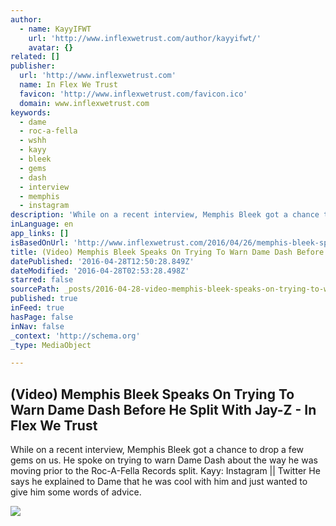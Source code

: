 ```yaml
---
author:
  - name: KayyIFWT
    url: 'http://www.inflexwetrust.com/author/kayyifwt/'
    avatar: {}
related: []
publisher:
  url: 'http://www.inflexwetrust.com'
  name: In Flex We Trust
  favicon: 'http://www.inflexwetrust.com/favicon.ico'
  domain: www.inflexwetrust.com
keywords:
  - dame
  - roc-a-fella
  - wshh
  - kayy
  - bleek
  - gems
  - dash
  - interview
  - memphis
  - instagram
description: 'While on a recent interview, Memphis Bleek got a chance to drop a few gems on us. He spoke on trying to warn Dame Dash about the way he was moving prior to the Roc-A-Fella Records split. Kayy: Instagram || Twitter He says he explained to Dame that he was cool with him and just wanted to give him some words of advice.'
inLanguage: en
app_links: []
isBasedOnUrl: 'http://www.inflexwetrust.com/2016/04/26/memphis-bleek-speaks-on-trying-to-warn-dame-dash-before-he-split-with-jay-z/'
title: (Video) Memphis Bleek Speaks On Trying To Warn Dame Dash Before He Split With Jay-Z - In Flex We Trust
datePublished: '2016-04-28T12:50:28.849Z'
dateModified: '2016-04-28T02:53:28.498Z'
starred: false
sourcePath: _posts/2016-04-28-video-memphis-bleek-speaks-on-trying-to-warn-dame-dash-bef.md
published: true
inFeed: true
hasPage: false
inNav: false
_context: 'http://schema.org'
_type: MediaObject

---
```

<article style=""><h1>(Video) Memphis Bleek Speaks On Trying To Warn Dame Dash Before He Split With Jay-Z - In Flex We Trust</h1><p>While on a recent interview, Memphis Bleek got a chance to drop a few gems on us. He spoke on trying to warn Dame Dash about the way he was moving prior to the Roc-A-Fella Records split. Kayy: Instagram || Twitter He says he explained to Dame that he was cool with him and just wanted to give him some words of advice.</p><img src="http://www.inflexwetrust.com/wp-content/uploads/2016/04/IFWT_BLEEK2.png" /></article>